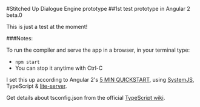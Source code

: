 #Stitched Up Dialogue Engine prototype
##1st test prototype in Angular 2 beta.0

This is just a test at the moment!

###Notes:

To run the compiler and serve the app in a browser, in your terminal type:
* `npm start`
* You can stop it anytime with Ctrl-C

I set this up according to Angular 2's [5 MIN QUICKSTART](https://angular.io/docs/ts/latest/quickstart.html), using [SystemJS](https://github.com/systemjs/systemjs), TypeScript & [lite-server](https://www.npmjs.com/package/lite-server).

Get details about tsconfig.json from the official [TypeScript wiki](https://github.com/Microsoft/TypeScript/wiki/tsconfig.json).
